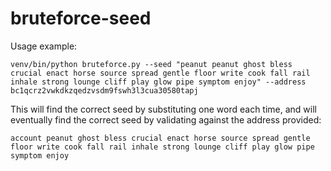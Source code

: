 # bruteforce-seed

Usage example:

    venv/bin/python bruteforce.py --seed "peanut peanut ghost bless crucial enact horse source spread gentle floor write cook fall rail inhale strong lounge cliff play glow pipe symptom enjoy" --address bc1qcrz2vwkdkzqedzvsdm9fswh3l3cua30580tapj

This will find the correct seed by substituting one word each time, and will eventually find the correct seed by validating against the address provided:

    account peanut ghost bless crucial enact horse source spread gentle floor write cook fall rail inhale strong lounge cliff play glow pipe symptom enjoy
